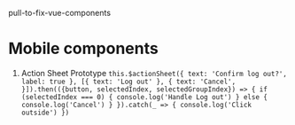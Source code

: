 pull-to-fix-vue-components

# Mobile components
1. Action Sheet
Prototype
`this.$actionSheet({
  text: 'Confirm log out?',
  label: true
}, [{ text: 'Log out' }, { text: 'Cancel', }]).then(({button, selectedIndex, selectedGroupIndex}) => {
  if (selectedIndex === 0) {
    console.log('Handle Log out')
  } else {
    console.log('Cancel')
  }
}).catch(_ => {
  console.log('Click outside')
})`
